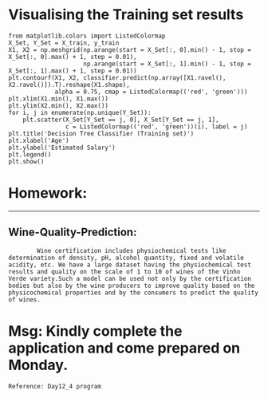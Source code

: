 # Visualising the Training set results

    from matplotlib.colors import ListedColormap
    X_Set, Y_Set = X_train, y_train
    X1, X2 = np.meshgrid(np.arange(start = X_Set[:, 0].min() - 1, stop = X_Set[:, 0].max() + 1, step = 0.01),
                         np.arange(start = X_Set[:, 1].min() - 1, stop = X_Set[:, 1].max() + 1, step = 0.01))
    plt.contourf(X1, X2, classifier.predict(np.array([X1.ravel(), X2.ravel()]).T).reshape(X1.shape),
                 alpha = 0.75, cmap = ListedColormap(('red', 'green')))
    plt.xlim(X1.min(), X1.max())
    plt.ylim(X2.min(), X2.max())
    for i, j in enumerate(np.unique(Y_Set)):
        plt.scatter(X_Set[Y_Set == j, 0], X_Set[Y_Set == j, 1],
                    c = ListedColormap(('red', 'green'))(i), label = j)
    plt.title('Decision Tree Classifier (Training set)')
    plt.xlabel('Age')
    plt.ylabel('Estimated Salary')
    plt.legend()
    plt.show()


# Homework:
--------------
    
## Wine-Quality-Prediction:
    
            Wine certification includes physiochemical tests like determination of density, pH, alcohol quantity, fixed and volatile acidity, etc. We have a large dataset having the physiochemical test results and quality on the scale of 1 to 10 of wines of the Vinho Verde variety.Such a model can be used not only by the certification bodies but also by the wine producers to improve quality based on the physicochemical properties and by the consumers to predict the quality of wines.


# Msg: Kindly complete the application and come prepared on Monday.

    Reference: Day12_4 program
